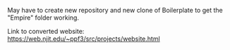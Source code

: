 May have to create new repository and new clone of Boilerplate to get the "Empire" folder working.

Link to converted website: https://web.njit.edu/~ppf3/src/projects/website.html

